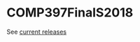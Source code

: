 # COMP397FinalS2018

See [current releases](https://github.com/CentennialCollege/COMP397-W2018-MailPilotDemo-H/releases)
